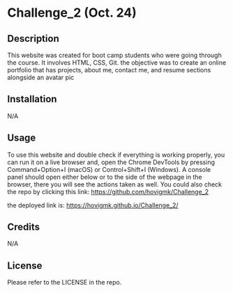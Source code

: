 # Challenge_2 (Oct. 24)

## Description

This website was created for boot camp students who were going through the course. It involves HTML, CSS, Git. the objective was to create an online portfolio that has projects, about me, contact me, and resume sections alongside an avatar pic

## Installation

N/A

## Usage

To use this website and double check if everything is working properly, you can run it on a live browser and, open the Chrome DevTools by pressing Command+Option+I (macOS) or Control+Shift+I (Windows). A console panel should open either below or to the side of the webpage in the browser, there you will see the actions taken as well. You could also check the repo by clicking this link: https://github.com/hovigmk/Challenge_2

the deployed link is: https://hovigmk.github.io/Challenge_2/

## Credits

N/A

## License

Please refer to the LICENSE in the repo.
